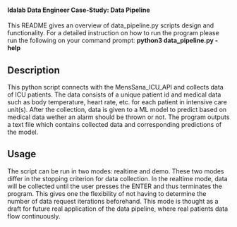 #### Idalab Data Engineer Case-Study: Data Pipeline
This README gives an overview of data_pipeline.py scripts design and functionality. For a detailed instruction on how to run the program please run the
following on your command prompt: **python3 data_pipeline.py -help**

## Description
This python script connects with the MensSana_ICU_API and collects data of ICU patients.
The data consists of a unique patient id and medical data such as body temperature, heart rate, etc. for each patient in intensive care unit(s).
After the collection, data is given to a ML model to predict based on medical data wether an alarm should be thrown or not.
The program outputs a text file which contains collected data and corresponding predictions of the model. 

## Usage
The script can be run in two modes: realtime and demo.
These two modes differ in the stopping criterion for data collection.
In the realtime mode, data will be collected until the user presses the ENTER and thus terminates the program. This gives one the flexibility of not having 
to determine the number of data request iterations beforehand. This mode is thought as a draft for future real application of the data pipeline, where
real patients data flow continuously.
